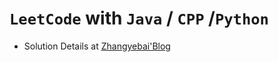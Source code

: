 # `LeetCode` with `Java` / `CPP` /`Python`

- Solution Details at [Zhangyebai'Blog](http://zhangyebai.com/categories/LeetCode/)
